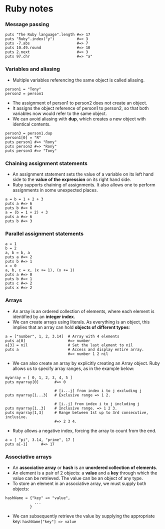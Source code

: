 # Ruby notes

### Message passing
```
puts "The Ruby language".length #=> 17
puts "Ruby".index("y")          #=> 3
puts -7.abs                     #=> 7
puts 10.49.round                #=> 10
puts 2.next                     #=> 3
puts 97.chr                     #=> "a"
```

### Variables and aliasing
- Multiple variables referencing the same object is called aliasing.
```
person1 = "Tony"
person2 = person1
```
- The assignment of person1 to person2 does not create an object.
- It assigns the object reference of person1 to person2, so that both variables now would refer to the same object.
- We can avoid aliasing with **dup**, which creates a new object with identical contents.
```
person3 = person1.dup
person1[0] = "R"
puts person1 #=> "Rony"
puts person2 #=> "Rony"
puts person3 #=> "Tony"
```

### Chaining assignment statements
- An assignment statement sets the value of a variable on its left hand side to the **value of the expression** on its right hand side.
- Ruby supports chaining of assignments. It also allows one to perform assignments in some unexpected places.
```
a = b = 1 + 2 + 3
puts a #=> 6
puts b #=> 6
a = (b = 1 + 2) + 3
puts a #=> 6
puts b #=> 3
```


### Parallel assignment statements
```
a = 1
b = 2
a, b = b, a
puts a #=> 2
puts b #=> 1
x = 0
a, b, c = x, (x += 1), (x += 1)
puts a #=> 0
puts b #=> 1
puts c #=> 2
puts x #=> 2
```


### Arrays
- An array is an ordered collection of elements, where each element is identified by an **integer index**.
- We can create arrays using literals. As everything is an object, this implies that an array can hold **objects of different types**:
```
a = ["number", 1, 2, 3.14]  # Array with 4 elements
puts a[0]                   #=> number
a[3] = nil                  # Set the last element to nil
puts a                      # Access and display entire array.
                            #=> number 1 2 nil
```

- We can also create an array by explicitly creating an Array object. Ruby allows us to specify array ranges, as in the example below:
```
myarray = [ 0, 1, 2, 3, 4, 5 ]
puts myarray[0]       #=> 0

                      # [i...j] from index i to j excluding j
puts myarray[1...3]   # Exclusive range => 1 2.

                      # [i..j] from index i to j including j
puts myarray[1..3]    # Inclusive range. => 1 2 3.
puts myarray[1,3]     # Range between 1st up to 3rd consecutive, inclusive.
                      #=> 2 3 4.
```
- Ruby allows a negative index, forcing the array to count from the end.
```
a = [ "pi", 3.14, "prime", 17 ]
puts a[-1]      #=> 17
```

### Associative arrays
- An **associative array** or **hash** is an **unordered collection of elements**.
- An element is a pair of 2 objects: a **value** and a **key** through which the value can be retrieved. The value can be an object of any type.
- To store an element in an associative array, we must supply both objects:
```
hashName = {"key" => "value",
             ...
           }
```
- We can subsequently retrieve the value by supplying the appropriate key:
`hashName["key"] => value`





